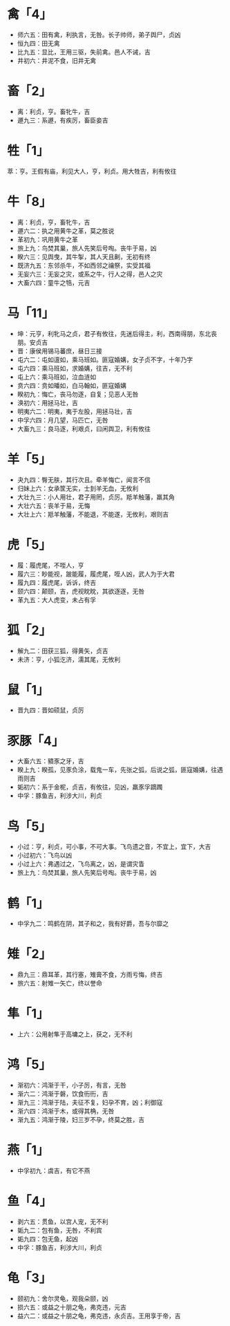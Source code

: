 # 禽「4」
* 师六五：田有禽，利执言，无咎。长子帅师，弟子舆尸，贞凶
* 恒九四：田无禽
* 比九五：显比，王用三驱，失前禽。邑人不诫，吉
* 井初六：井泥不食，旧井无禽
# 畜「2」
* 离：利贞，亨。畜牝牛，吉
* 遯九三：系遯，有疾厉，畜臣妾吉
# 牲「1」
萃：亨。王假有庙，利见大人，亨，利贞。用大牲吉，利有攸往
# 牛「8」
* 离：利贞，亨，畜牝牛，吉
* 遯六二：执之用黄牛之革，莫之胜说
* 革初九：巩用黄牛之革
* 旅上九：鸟焚其巢，旅人先笑后号啕。丧牛于易，凶
* 睽六三：见舆曳，其牛掣，其人天且劓，无初有终
* 既济九五：东邻杀牛，不如西邻之禴祭，实受其福
* 无妄六三：无妄之灾，或系之牛，行人之得，邑人之灾
* 大畜六四：童牛之牿，元吉
# 马「11」
* 坤：元亨，利牝马之贞，君子有攸往，先迷后得主，利，西南得朋，东北丧朋。安贞吉
* 晋：康侯用锡马蕃庶，昼日三接
* 屯六二：屯如邅如，乘马班如。匪寇婚媾，女子贞不字，十年乃字
* 屯六四：乘马班如，求婚媾，往吉，无不利
* 屯上六：乘马班如，泣血涟如
* 贲六四：贲如皤如，白马翰如，匪寇婚媾
* 睽初九：悔亡，丧马勿逐，自复；见恶人无咎
* 涣初六：用拯马壮，吉
* 明夷六二：明夷，夷于左股，用拯马壮，吉
* 中孚六四：月几望，马匹亡，无咎
* 大畜九三：良马逐，利艰贞，曰闲舆卫，利有攸往
# 羊「5」
* 夬九四：臀无肤，其行次且。牵羊悔亡，闻言不信
* 归妹上六：女承筐无实，士刲羊无血，无攸利
* 大壮九三：小人用壮，君子用罔，贞厉。羝羊触藩，羸其角
* 大壮六五：丧羊于易，无悔
* 大壮上六：羝羊触藩，不能退，不能遂，无攸利，艰则吉
# 虎「5」
* 履：履虎尾，不咥人，亨
* 履六三：眇能视，跛能履，履虎尾，咥人凶，武人为于大君
* 履九四：履虎尾，诉诉，终吉
* 颐六四：颠颐，吉，虎视眈眈，其欲逐逐，无咎
* 革九五：大人虎变，未占有孚
# 狐「2」
* 解九二：田获三狐，得黄矢，贞吉
* 未济：亨，小狐汔济，濡其尾，无攸利

# 鼠「1」
* 晋九四：晋如硕鼠，贞厉

# 豕豚「4」
* 大畜六五：豶豕之牙，吉
* 睽上九：睽孤，见豕负涂，载鬼一车，先张之弧，后说之弧，匪寇婚媾，往遇雨则吉
* 姤初六：系于金柅，贞吉，有攸往，见凶，羸豕孚蹢躅
* 中孚：豚鱼吉，利涉大川，利贞

# 鸟「5」
* 小过：亨，利贞，可小事，不可大事。飞鸟遗之音，不宜上，宜下，大吉
* 小过初六：飞鸟以凶
* 小过上六：弗遇过之，飞鸟离之，凶，是谓灾眚
* 旅上九：鸟焚其巢，旅人先笑后号啕。丧牛于易，凶

# 鹤「1」
* 中孚九二：鸣鹤在阴，其子和之，我有好爵，吾与尔靡之
# 雉「2」
* 鼎九三：鼎耳革，其行塞，雉膏不食，方雨亏悔，终吉
* 旅六五：射雉一矢亡，终以誉命
# 隼「1」
* 上六：公用射隼于高墉之上，获之，无不利
# 鸿「5」
* 渐初六：鸿渐于干，小子厉，有言，无咎
* 渐六二：鸿渐于磐，饮食衎衎，吉
* 渐九三：鸿渐于陆，夫征不复，妇孕不育，凶；利御寇
* 渐六四：鸿渐于木，或得其桷，无咎
* 渐九五：鸿渐于陵，妇三岁不孕，终莫之胜，吉
# 燕「1」
* 中孚初九：虞吉，有它不燕
# 鱼「4」
* 剥六五：贯鱼，以宫人宠，无不利
* 姤九二：包有鱼，无咎，不利宾
* 姤九四：包无鱼，起凶
* 中孚：豚鱼吉，利涉大川，利贞
# 龟「3」
* 颐初九：舍尔灵龟，观我朵颐，凶
* 损六五：或益之十朋之龟，弗克违，元吉
* 益六二：或益之十朋之龟，弗克违，永贞吉。王用享于帝，吉
